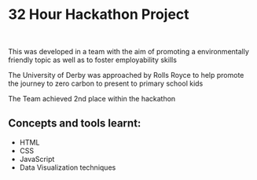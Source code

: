 <h1>32 Hour Hackathon Project </h1>
<br>

<p>This was developed in a team with the aim of promoting a environmentally friendly topic as well as to foster employability skills</p>
<p>The University of Derby was approached by Rolls Royce to help promote the journey to zero carbon to present to primary school kids</p>
<p>The Team achieved 2nd place within the hackathon</p>

<h2>Concepts and tools learnt:</h2>
<ul>
<li>HTML</li>
<li>CSS</li>
<li>JavaScript</li>
<li>Data Visualization techniques</li>
</ul>
